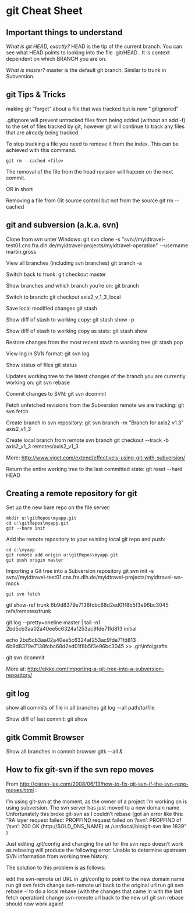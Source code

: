 # git Cheat Sheet

## Important things to understand
_What is git HEAD, exactly?_
HEAD is the tip of the current branch. You can see what HEAD points to looking into the file .git/HEAD . It is context dependent on which BRANCH you are on.

_What is master?_
master is the default git branch. Similar to trunk in Subversion.

## git Tips & Tricks
making git “forget” about a file that was tracked but is now “.gitignored”

.gitignore will prevent untracked files from being added (without an add -f) to the set of files tracked by git, however git will continue to track any files that are already being tracked.

To stop tracking a file you need to remove it from the index. This can be achieved with this command.

	git rm --cached <file>

The removal of the file from the head revision will happen on the next commit.

OR in short

Removing a file from Git source control but not from the source
	git rm --cached <file>


## git and subversion (a.k.a. svn)
Clone from svn unter Windows:
	git svn clone -s "svn://myidtravel-test01.cns.fra.dlh.de/myidtravel-projects/myidtravel-operation" --username martin.gross

View all branches (including svn branches)
	git branch -a

Switch back to trunk:
	git checkout master

Show branches and which branch you’re on:
	git branch

Switch to branch:
	git checkout axis2_v_1_3_local

Save local modified changes
	git stash

Show diff of stash to working copy:
	git stash show -p

Show diff of stash to working copy as stats:
	git stash show

Restore changes from the most recent stash to working tree
	git stash pop

View log in SVN format:
	git svn log

Show status of files
	git status

Updates working tree to the latest changes of the branch you are currently working on:
	git svn rebase

Commit changes to SVN:
	git svn dcommit

Fetch unfetched revisions from the Subversion remote we are tracking:
	git svn fetch

Create branch in svn repository:
	git svn branch -m "Branch for axis2 v1.3" axis2_v1_3

Create local branch from remote svn branch
	git checkout --track -b axis2_v1_3 remotes/axis2_v1_3

More:
http://www.viget.com/extend/effectively-using-git-with-subversion/

Return the entire working tree to the last committed state:
	git reset --hard HEAD

## Creating a remote repository for git

Set up the new bare repo on the file server:

	mkdir u:\gitRepos\myapp.git 
	cd u:\gitRepos\myapp.git
	git --bare init

Add the remote repository to your existing local git repo and push:

	cd c:\myapp
	git remote add origin u:\gitRepos\myapp.git
	git push origin master

Importing a Git tree into a Subversion repository
	git svn init -s svn://myidtravel-test01.cns.fra.dlh.de/myidtravel-projects/myidtravel-ws-mock

	git svn fetch

git show-ref trunk
6b9d8379e7138fcbc68d2ed01f8b5f3e96bc3045 refs/remotes/trunk

git log --pretty=oneline master | tail -n1
2bd5cb3aa02a40ee5c6324af253ac9fde71fd813 initial

echo 2bd5cb3aa02a40ee5c6324af253ac9fde71fd813 6b9d8379e7138fcbc68d2ed01f8b5f3e96bc3045 >> .git\info\grafts

git svn dcommit

More at: http://eikke.com/importing-a-git-tree-into-a-subversion-repository/

## git log
show all commits of file in all branches
	git log --all path/to/file

Show diff of last commit:
	git show

## gitk Commit Browser
Show all branches in commit browser
	gitk --all &

## How to fix git-svn if the svn repo moves
From http://ciaran-lee.com/2008/06/13/how-to-fix-git-svn-if-the-svn-repo-moves.html :

I’m using git-svn at the moment, as the owner of a project I’m working on is using subversion. The svn server has just moved to a new domain name. Unfortunately this broke git-svn as I couldn’t rebase (got an error like this: 
“RA layer request failed: PROPFIND request failed on ‘/svn’: PROPFIND of ‘/svn’: 200 OK (http://$OLD_DNS_NAME) at /usr/local/bin/git-svn line 1839” )

Just editing .git/config and changing the url for the svn repo doesn’t work as rebasing will produce the following error: Unable to determine upstream SVN information from working tree history.

The solution to this problem is as follows:

edit the svn-remote url URL in .git/config to point to the new domain name
run git svn fetch
change svn-remote url back to the original url
run git svn rebase -l to do a local rebase (with the changes that came in with the last fetch operation)
change svn-remote url back to the new url
git svn rebase should now work again!